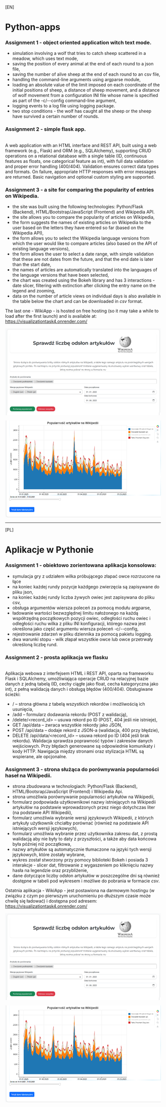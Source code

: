 [EN]

# Python-apps

### Assignment 1 - object oriented application witch text mode. 
- simulation involving a wolf that tries to catch sheep scattered in a meadow, which uses text mode,
- saving the position of every animal at the end of each round to a json file,
- saving the number of alive sheep at the end of each round to an csv file,
- handling the command-line arguments using argparse module,
- loading an absolute value of the limit imposed on each coordinate of the initial positions of sheep, a distance of sheep movement, and a distance of wolf movement from a configuration INI file whose name is specified as part of the -c/--config command-line argument,
- logging events to a log file using logging package.
- two stop conditions - the wolf has caught all the sheep or the sheep have survived a certain number of rounds.

### Assignment 2 - simple flask app.
<br>A web application with an HTML interface and REST API, built using a web framework (e.g., Flask) and ORM (e.g., SQLAlchemy), supporting CRUD operations on a relational database with a single table (ID, continuous features as floats, one categorical feature as int), with full data validation and proper error handling (400/404).
Validation ensures correct data types and formats. On failure, appropriate HTTP responses with error messages are returned. Basic navigation and optional custom styling are supported.

### Assignment 3 - a site for comparing the popularity of entries on Wikipedia. 
- the site was built using the following technologies: Python/Flask (Backend), HTML/Bootstrap/JavaScript (Frontend) and Wikipedia API.
- the site allows you to compare the popularity of articles on Wikipedia,
- the form suggests the names of existing articles on Wikipedia to the user based on the letters they have entered so far (based on the Wikipedia API),
- the form allows you to select the Wikipedia language versions from which the user would like to compare articles (also based on the API of existing language versions),
- the form allows the user to select a date range, with simple validation that these are not dates from the future, and that the end date is later than the start date,
- the names of articles are automatically translated into the languages ​​of the language versions that have been selected,
- the chart was created using the Bokeh library and has 3 interactions - date slicer, filtering with extinction after clicking the entry name on the legend and zooming,
- data on the number of article views on individual days is also available in the table below the chart and can be downloaded in _csv_ format.

The last one - WikiApp - is hosted on free hosting (so it may take a while to load after the first launch) and is available at: https://visualizationtask4.onrender.com/

![WikipediaApp](./WikipediaApp_01.png)

![WikipediaApp](./WikipediaApp_02.png)

_________
[PL]

# Aplikacje w Pythonie

### Assignment 1 - obiektowo zorientowana aplikacja konsolowa:
- symulacja gry z udziałem wilka próbującego złapać owce rozrzucone na łące
- na koniec każdej rundy pozycje każdgego zwierzęcia są zapisywane do pliku json,
- na koniec każdej rundy liczba żywych owiec jest zapisywana do pliku csv,
- obsługa argumentów wiersza poleceń za pomocą modułu argparse,
- ładowanie wartości bezwzględnej limitu nałożonego na każdą współrzędną początkowych pozycji owiec, odległości ruchu owiec i odległości ruchu wilka z pliku INI konfiguracji, którego nazwa jest określona jako część argumentu wiersza poleceń -c/--config,
- rejestrowanie zdarzeń w pliku dziennika za pomocą pakietu logging.
- dwa warunki stopu - wilk złapał wszystkie owce lub owce przetrwały określoną liczbę rund.

### Assignment 2 - prosta aplikacja we flasku 
<br>Aplikacja webowa z interfejsem HTML i REST API, oparta na frameworku Flask i SQLAlchemy, umożliwiająca operacje CRUD na relacyjnej bazie danych z jedną tabelą (ID, cechy ciągłe jako float, cecha kategoryczna jako int), z pełną walidacją danych i obsługą błędów (400/404).
Obsługiwane ścieżki:
- / – strona główna z tabelą wszystkich rekordów i możliwością ich usunięcia,
- /add – formularz dodawania rekordu (POST z walidacją),
- /delete/<record_id> – usuwa rekord po ID (POST, 404 jeśli nie istnieje),
- GET /api/data – zwraca wszystkie rekordy jako JSON,
- POST /api/data – dodaje rekord z JSON-a (walidacja, 400 przy błędzie),
- DELETE /api/data/<record_id> – usuwa rekord po ID (404 jeśli brak rekordu).
Walidacja sprawdza poprawność typów i zakresów danych wejściowych. Przy błędach generowane są odpowiednie komunikaty i kody HTTP. Nawigacja między stronami oraz stylizacja HTML są wspierane, ale opcjonalne.

### Assignment 3 - strona służąca do porównywania popularności haseł na Wikipedii.
- strona zbudowana w technologiach: Python/Flask (Backend), HTML/Bootsrap/JavaScript (Frontend) i Wikipedia Api.
- strona umożliwia porównywanie popularności artykułów na Wikipedii,
- formularz podpowiada użytkownikowi nazwy istniejących na Wikipedii artykułów na podstawie wprowadzonych przez niego dotychczas liter (na podstawie API Wikipedii),
- formularz umożliwia wybranie wersji językowych Wikipedii, z których artykuły użytkownik chciałby porównać (również na podstawie API istniejących wersji językowych),
- formularz umożliwia wybranie przez użytkownika zakresu dat, z prostą walidacją aby nie były to daty z przyszłości, a także aby data końcowa była później niż początkowa,
- nazwy artykułów są automatycznie tłumaczone na języki tych wersji językowych, które zostały wybrane,
- wykres został stworzony przy pomocy biblioteki Bokeh i posiada 3 interakcje - slicer dat, filtrowanie z wygaszeniem po kliknięciu nazwy hasła na legendzie oraz przybliżenie,
- dane dotyczące liczby odsłon artykułów w poszczególne dni są również dostępne w tabeli pod wykresem i możliwe do pobrania w formacie _csv_.
  
Ostatnia aplikacja - WikiApp - jest postawiona na darmowym hostingu (w związku z czym po pierwszym uruchomieniu po dłuższym czasie może chwilę się ładować) i dostępna pod adresem: https://visualizationtask4.onrender.com/

![WikipediaApp](./WikipediaApp_01.png)

![WikipediaApp](./WikipediaApp_02.png)
